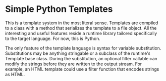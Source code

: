 Simple Python Templates
=======================

This is a template system in the most literal sense. Templates are compiled to a class with a method that serializes the template to a file object. All the interesting and useful features reside a runtime library tailored specifically to the target language. For now, this is Python.

The only feature of the template language is syntax for variable substitution. Substitutions may be anything stringable or a subclass of the runtime's Template base class. During the substitution, an optional filter callable can modify the strings before they are written to the output stream. For example, an HTML template could use a filter function that encodes strings as HTML.
